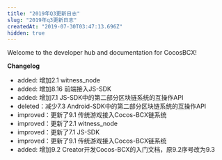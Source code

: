 ```yaml
---
title: "2019年Q3更新日志"
slug: "2019年q3更新日志"
createdAt: "2019-07-30T03:47:13.696Z"
hidden: true
---
```

Welcome to the developer hub and documentation for CocosBCX!

**Changelog**
  *   added: 增加2.1 witness_node
  *   added: 增加8.16 前端接入JS-SDK
  *   added: 增加7.1 JS-SDK中的第二部分区块链系统的互操作API
  *   deleted：减少7.3 Android-SDK中的第二部分区块链系统的互操作API
  *   improved：更新了9.1 传统游戏接入Cocos-BCX链系统
  *   improved：更新了2.1 witness_node
  *   improved：更新了7.1 JS-SDK
  *   improved：更新了9.1 传统游戏接入Cocos-BCX链系统
  *   added: 增加9.2 Creator开发Cocos-BCX的入门文档，原9.2序号改为9.3
